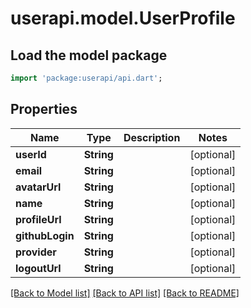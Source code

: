 # userapi.model.UserProfile

## Load the model package
```dart
import 'package:userapi/api.dart';
```

## Properties
Name | Type | Description | Notes
------------ | ------------- | ------------- | -------------
**userId** | **String** |  | [optional] 
**email** | **String** |  | [optional] 
**avatarUrl** | **String** |  | [optional] 
**name** | **String** |  | [optional] 
**profileUrl** | **String** |  | [optional] 
**githubLogin** | **String** |  | [optional] 
**provider** | **String** |  | [optional] 
**logoutUrl** | **String** |  | [optional] 

[[Back to Model list]](../README.md#documentation-for-models) [[Back to API list]](../README.md#documentation-for-api-endpoints) [[Back to README]](../README.md)


